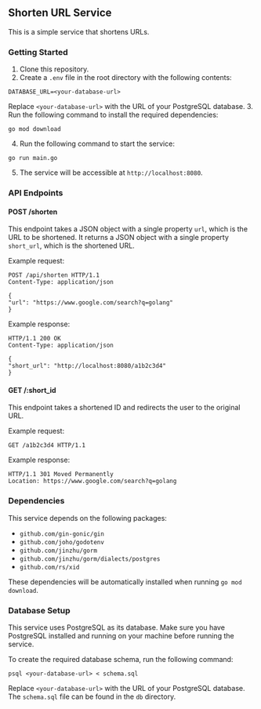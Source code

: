 ## Shorten URL Service

This is a simple service that shortens URLs.

### Getting Started

1. Clone this repository.
2. Create a `.env` file in the root directory with the following contents:

```
DATABASE_URL=<your-database-url>
```
Replace `<your-database-url>` with the URL of your PostgreSQL database.
3. Run the following command to install the required dependencies:
```
go mod download
```
4. Run the following command to start the service:
```
go run main.go
```

5. The service will be accessible at `http://localhost:8080`.

### API Endpoints

#### POST /shorten
This endpoint takes a JSON object with a single property `url`, which is the URL to be shortened. It returns a JSON object with a single property `short_url`, which is the shortened URL.

Example request:
```
POST /api/shorten HTTP/1.1
Content-Type: application/json

{
"url": "https://www.google.com/search?q=golang"
}
```
Example response:
```
HTTP/1.1 200 OK
Content-Type: application/json

{
"short_url": "http://localhost:8080/a1b2c3d4"
} 
```

#### GET /:short_id
This endpoint takes a shortened ID and redirects the user to the original URL.

Example request:

```GET /a1b2c3d4 HTTP/1.1```

Example response:

```
HTTP/1.1 301 Moved Permanently
Location: https://www.google.com/search?q=golang
```
### Dependencies

This service depends on the following packages:

- `github.com/gin-gonic/gin`
- `github.com/joho/godotenv`
- `github.com/jinzhu/gorm`
- `github.com/jinzhu/gorm/dialects/postgres`
- `github.com/rs/xid`

These dependencies will be automatically installed when running `go mod download`.

### Database Setup

This service uses PostgreSQL as its database. Make sure you have PostgreSQL installed and running on your machine before running the service.

To create the required database schema, run the following command:

```psql <your-database-url> < schema.sql```


Replace `<your-database-url>` with the URL of your PostgreSQL database. The `schema.sql` file can be found in the `db` directory.





